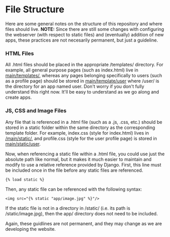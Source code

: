 # File Structure

Here are some general notes on the structure of this repository and where files should live. <b>NOTE:</b> Since there are still some changes with configuring the webserver (with respect to static files) and (eventually) addition of new apps, these practices are not necesarily permanent, but just a guideline.

### HTML Files

All .html files should be placed in the appropriate /templates/ directory. For example, all general purpose pages (such as index.html) live in [main/templates/](/main/templates/), whereas any pages belonging specifically to users (such as a profile page) should be stored in [main/template/user]() where /user/ is the directory for an app named user. Don't worry if you don't fully understand this right now. It'll be easy to understand as we go along and create apps.

### JS, CSS and Image Files

Any file that is referenced in a .html file (such as a .js, .css, etc.) should be stored in a static folder within the same directory as the corresponding template folder. For example, index.css (style for index.html) lives in [/main/static/](/main/static/), and profile.css (style for the user profile page) is stored in [main/static/user](). 

Now, when referencing a static file within a .html file, you could use just the absolute path like normal, but it makes it much easier to maintain and modify to use a relative reference provided by Django. First, this line must be included once in the file before any static files are referenced.
 
```{% load static %}```

Then, any static file can be referenced with the following syntax:

```<img src="{% static "app/image.jpg" %}"/>```

If the static file is not in a directory in /static/ (i.e. its path is /static/image.jpg), then the app/ directory does not need to be included.

Again, these guidlines are not permanent, and they may change as we are developing the website.
 
